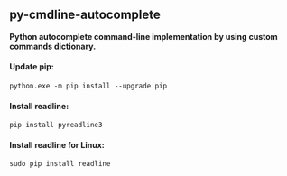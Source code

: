 ## py-cmdline-autocomplete

**Python autocomplete command-line implementation by using custom commands dictionary.**

#### Update pip:
```python.exe -m pip install --upgrade pip```

#### Install readline:
```pip install pyreadline3```

#### Install readline for Linux:
```sudo pip install readline```
